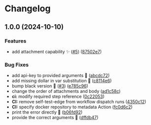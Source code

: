 # Changelog

## 1.0.0 (2024-10-10)


### Features

* add attachment capability ✨ ([#5](https://github.com/licenseware/send-email-notification/issues/5)) ([87502e7](https://github.com/licenseware/send-email-notification/commit/87502e79e2611275a74c37707bd65b5b2cbf76fb))


### Bug Fixes

* add api-key to provided arguments 🐛 ([abcdc72](https://github.com/licenseware/send-email-notification/commit/abcdc727f5ef591e05ce7aac47be62c4714c56bf))
* add missing dollar in var substitution 🐛 ([c8114e6](https://github.com/licenseware/send-email-notification/commit/c8114e6868d05c998d64b838e1472f2aaa17c62a))
* bump black version 📌 ([#3](https://github.com/licenseware/send-email-notification/issues/3)) ([e785c96](https://github.com/licenseware/send-email-notification/commit/e785c96d8ec4755c5588958d4f95c8e6c208f610))
* change the order of attachments and body ([ad1c58c](https://github.com/licenseware/send-email-notification/commit/ad1c58cb27d2e09fec10d4ea31c46dbbebaca564))
* **ci:** modify required step reference ([0c22053](https://github.com/licenseware/send-email-notification/commit/0c22053749b0ec660b72d9e13793573e9804ab6f))
* **CI:** remove self-test-edge from workflow dispatch runs ([4350c12](https://github.com/licenseware/send-email-notification/commit/4350c12a13ffe65a7b155558d896c1973b3b6330))
* **CI:** specify docker repository to metadata Action ([fc0d6c2](https://github.com/licenseware/send-email-notification/commit/fc0d6c2a2c8427be40631ad9711e1c19cb9c25d9))
* print the error directly 🐛 ([b06fd92](https://github.com/licenseware/send-email-notification/commit/b06fd92926e7df217197e27c71b4a77830516f81))
* provide the correct arguments 🐛 ([dffdb47](https://github.com/licenseware/send-email-notification/commit/dffdb47af97b895194358a8397061f458851ae52))
